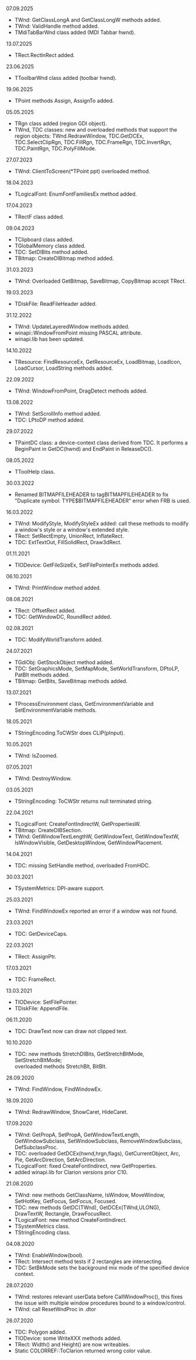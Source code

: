 07.09.2025
- TWnd: GetClassLongA and GetClassLongW methods added.
- TWnd: ValidHandle method added.
- TMdiTabBarWnd class added (MDI Tabbar hwnd).

13.07.2025
- TRect.RectInRect added.
 
23.06.2025
- TToolbarWnd class added (toolbar hwnd).

19.06.2025
- TPoint methods Assign, AssignTo added.

05.05.2025
- TRgn class added (region GDI object).
- TWnd, TDC classes: new and overloaded methods that support the region objects:
TWnd.RedrawWindow, TDC.GetDCEx, TDC.SelectClipRgn, TDC.FillRgn, TDC.FrameRgn, TDC.InvertRgn, TDC.PaintRgn, TDC.PolyFillMode.

27.07.2023
- TWnd: ClientToScreen(*TPoint ppt) overloaded method.

18.04.2023
- TLogicalFont: EnumFontFamiliesEx method added.

17.04.2023
- TRectF class added.

09.04.2023
- TClipboard class added.
- TGlobalMemory class added.
- TDC: SetDIBits method added.
- TBitmap: CreateDIBitmap method added.

31.03.2023
- TWnd: Overloaded GetBitmap, SaveBitmap, CopyBitmap accept TRect.

19.03.2023
- TDiskFile: ReadFileHeader added.

31.12.2022
- TWnd: UpdateLayeredWindow methods added.
- winapi::WindowFromPoint missing PASCAL attribute.
- winapi.lib has been updated.

14.10.2022
- TResource: FindResourceEx, GetResourceEx, LoadBitmap, LoadIcon, LoadCursor, LoadString methods added.

22.09.2022
- TWnd: WindowFromPoint, DragDetect methods added.

13.08.2022
- TWnd: SetScrollInfo method added.
- TDC: LPtoDP method added.

29.07.2022
- TPaintDC class: a device-context class derived from TDC. It performs a BeginPaint in GetDC(hwnd) and EndPaint in ReleaseDC().


08.05.2022
- TToolHelp class.

30.03.2022
- Renamed BITMAPFILEHEADER to tagBITMAPFILEHEADER to fix "Duplicate symbol: TYPE$BITMAPFILEHEADER" error when FRB is used.

16.03.2022
- TWnd: ModifyStyle, ModifyStyleEx added: call these methods to modify a window's style or a window's extended style.
- TRect: SetRectEmpty, UnionRect, InflateRect.
- TDC: ExtTextOut, FillSolidRect, Draw3dRect.

01.11.2021
- TIODevice: GetFileSizeEx, SetFilePointerEx methods added.

06.10.2021
- TWnd: PrintWindow method added.

08.08.2021
- TRect: OffsetRect added.
- TDC: GetWindowDC, RoundRect added.

02.08.2021
- TDC: ModifyWorldTransform added.

24.07.2021
- TGdiObj: GetStockObject method added.
- TDC: SetGraphicsMode, SetMapMode, SetWorldTransform, DPtoLP, PatBlt methods added.
- TBitmap: GetBits, SaveBitmap methods added.

13.07.2021
- TProcessEnvironment class, GetEnvironmentVariable and SetEnvironmentVariable methods.

18.05.2021
- TStringEncoding.ToCWStr does CLIP(pInput).

10.05.2021
- TWnd: IsZoomed.

07.05.2021
- TWnd: DestroyWindow.

03.05.2021
- TStringEncoding: ToCWStr returns null terminated string.

22.04.2021
- TLogicalFont: CreateFontIndirectW, GetPropertiesW.
- TBitmap: CreateDIBSection.
- TWnd: GetWindowTextLengthW, GetWindowText, GetWindowTextW, IsWindowVisible, GetDesktopWindow, GetWindowPlacement.

14.04.2021
- TDC: missing SetHandle method, overloaded FromHDC.

30.03.2021
- TSystemMetrics: DPI-aware support.

25.03.2021
- TWnd: FindWindowEx reported an error if a window was not found.

23.03.2021
- TDC: GetDeviceCaps.

22.03.2021
- TRect: AssignPtr.

17.03.2021
- TDC: FrameRect.

13.03.2021
- TIODevice: SetFilePointer.
- TDiskFile: AppendFile.

06.11.2020
- TDC: DrawText now can draw not clipped text.

10.10.2020
- TDC: new methods StretchDIBits, GetStretchBltMode, SetStretchBltMode;  
overloaded methods StretchBlt, BitBlt.

28.09.2020
- TWnd: FindWindow, FindWindowEx.

18.09.2020
- TWnd: RedrawWindow, ShowCaret, HideCaret.

17.09.2020
- TWnd: GetPropA, SetPropA, GetWindowTextLength, GetWindowSubclass, SetWindowSubclass, RemoveWindowSubclass, DefSubclassProc.
- TDC: overloaded GetDCEx(hwnd,hrgn,flags), GetCurrentObject, Arc, Pie, GetArcDirection, SetArcDirection.
- TLogicalFont: fixed CreateFontIndirect, new GetProperties.
- added winapi.lib for Clarion versions prior C10.

21.08.2020
- TWnd: new methods GetClassName, IsWindow, MoveWindow, SetHotKey, GetFocus, SetFocus, Focused.
- TDC: new methods GetDC(TWnd), GetDCEx(TWnd,ULONG), DrawTextW, Rectangle, DrawFocusRect.
- TLogicalFont: new method CreateFontIndirect.
- TSystemMetrics class.
- TStringEncoding class.

04.08.2020
- TWnd: EnableWindow(bool).
- TRect: Intersect method tests if 2 rectangles are intersecting.
- TDC: SetBkMode sets the background mix mode of the specified device context.

28.07.2020
- TWnd: restores relevant userData before CallWindowProc(), this fixes the issue with multiple window procedures bound to a window/control.  
- TWnd: call ResetWndProc in .dtor

26.07.2020
- TDC: Polygon added.
- TIODevice: some WriteXXX methods added.
- TRect: Width() and Height() are now writeables.
- Static COLORREF::ToClarion returned wrong color value.
